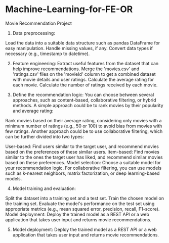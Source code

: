 # Machine-Learning-for-FE-OR
Movie Recommendation Project

1. Data preprocessing:

Load the data into a suitable data structure such as pandas DataFrame for easy manipulation.
Handle missing values, if any.
Convert data types if necessary (e.g., timestamp to datetime).


2. Feature engineering:
Extract useful features from the dataset that can help improve recommendations.
Merge the 'movies.csv' and 'ratings.csv' files on the 'movieId' column to get a combined dataset with movie details and user ratings.
Calculate the average rating for each movie.
Calculate the number of ratings received by each movie.


3. Define the recommendation logic:
You can choose between several approaches, such as content-based, collaborative filtering, or hybrid methods.
A simple approach could be to rank movies by their popularity and average rating:

Rank movies based on their average rating, considering only movies with a minimum number of ratings (e.g., 50 or 100) to avoid bias from movies with few ratings.
Another approach could be to use collaborative filtering, which can be further divided into two types:

User-based: Find users similar to the target user, and recommend movies based on the preferences of these similar users.
Item-based: Find movies similar to the ones the target user has liked, and recommend similar movies based on these preferences.
Model selection:
Choose a suitable model for your recommendation logic. For collaborative filtering, you can use models such as k-nearest neighbors, matrix factorization, or deep learning-based models.

4. Model training and evaluation:

Split the dataset into a training set and a test set.
Train the chosen model on the training set.
Evaluate the model's performance on the test set using appropriate metrics (e.g., mean squared error, precision, recall, F1-score).
Model deployment:
Deploy the trained model as a REST API or a web application that takes user input and returns movie recommendations.

5. Model deployment:
Deploy the trained model as a REST API or a web application that takes user input and returns movie recommendations.
